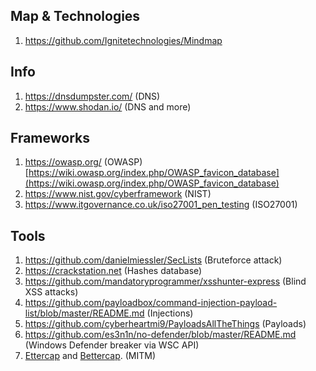 ## Map & Technologies
1. https://github.com/Ignitetechnologies/Mindmap
## Info
1. https://dnsdumpster.com/ (DNS)
2. https://www.shodan.io/ (DNS and more)
## Frameworks
1. https://owasp.org/ (OWASP)
	 [https://wiki.owasp.org/index.php/OWASP_favicon_database](https://wiki.owasp.org/index.php/OWASP_favicon_database)
2. https://www.nist.gov/cyberframework (NIST)
3. https://www.itgovernance.co.uk/iso27001_pen_testing (ISO27001)
## Tools
1. https://github.com/danielmiessler/SecLists (Bruteforce attack)
2. https://crackstation.net (Hashes database)
3. https://github.com/mandatoryprogrammer/xsshunter-express (Blind XSS attacks)
4. https://github.com/payloadbox/command-injection-payload-list/blob/master/README.md (Injections)
5. https://github.com/cyberheartmi9/PayloadsAllTheThings (Payloads)
6. https://github.com/es3n1n/no-defender/blob/master/README.md (Windows Defender breaker via WSC API)
7. [Ettercap](https://www.ettercap-project.org/) and [Bettercap](https://www.bettercap.org/). (MITM)